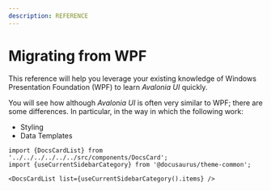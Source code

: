 ```yaml
---
description: REFERENCE
---
```


# Migrating from WPF

This reference will help you leverage your existing knowledge of Windows Presentation Foundation (WPF) to learn _Avalonia UI_ quickly.

You will see how although _Avalonia UI_ is often very similar to WPF; there are some differences. In particular, in the way in which the following work:

* Styling
* Data Templates

```mdx-code-block
import {DocsCardList} from '../../../../../../src/components/DocsCard';
import {useCurrentSidebarCategory} from '@docusaurus/theme-common';

<DocsCardList list={useCurrentSidebarCategory().items} />
```